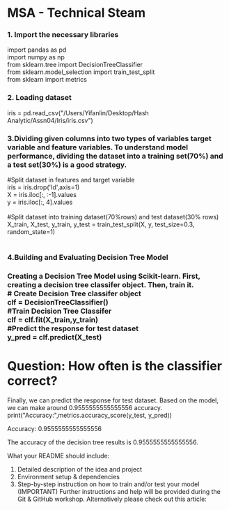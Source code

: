 # MSA - Technical Steam

<h3> 1. Import the necessary libraries</h3>
<div>	import pandas as pd </div>	
<div>	import numpy as np</div>	
<div>	from sklearn.tree import DecisionTreeClassifier  </div>	
<div>	from sklearn.model_selection import train_test_split </div>	
<div>	from sklearn import metrics </div>
	
<h3>2. Loading dataset </h3>
<div> iris = pd.read_csv("/Users/Yifanlin/Desktop/Hash Analytic/Assn04/Iris/iris.csv")</div>	

<h3>3.Dividing given columns into two types of variables target variable and feature variables. To understand model performance, dividing the dataset into a training set(70%) and a test set(30%) is a good strategy. </h3>
<div> #Split dataset in features and target variable</div>

<div>	iris = iris.drop('Id',axis=1)</div>	
<div>	X = iris.iloc[:, :-1].values</div>	
<div>	y = iris.iloc[:, 4].values </div>
<br><div> #Split dataset into training dataset(70%rows) and test dataset(30% rows)</div>	
<div>X_train, X_test, y_train, y_test = train_test_split(X, y, test_size=0.3, random_state=1)</div></br>	

<h3> 4.Building  and Evaluating Decision Tree Model<h3/>
<div> Creating a Decision Tree Model using Scikit-learn. First, creating a decision tree classifer object. Then, train it. </div>	
<div>	# Create Decision Tree classifer object</div>	
<div>	clf = DecisionTreeClassifier()</div>	

<div>#Train Decision Tree Classifer </div>
<div>clf = clf.fit(X_train,y_train) </div>

<div>#Predict the response for test dataset </div>
<div>y_pred = clf.predict(X_test) </div>

# Question: How often is the classifier correct?
<div>Finally, we can predict the response for test dataset. Based on the model, we can make around 0.9555555555555556 accuracy. </div>
<div>print("Accuracy:",metrics.accuracy_score(y_test, y_pred)) </div>

Accuracy: 0.9555555555555556
	
The accuracy of the decision tree results is 0.9555555555555556.


What your README should include: 
1.	Detailed description of the idea and project
2.	Environment setup & dependencies 
3.	Step-by-step instruction on how to train and/or test your model (IMPORTANT) 
Further instructions and help will be provided during the Git & GitHub workshop. 
Alternatively please check out this article: 

